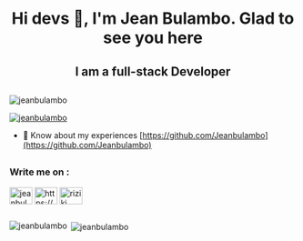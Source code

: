 <h1 align="center">Hi devs 👋, I'm Jean Bulambo. Glad to see you here</h1>

<h2 align="center"> I am a full-stack Developer</h2>

<h2></h2>

<p align="left"> <img src="https://komarev.com/ghpvc/?username=jeanbulambo&label=Profile%20views&color=0e75b6&style=flat" alt="jeanbulambo" /> </p>

<p align="left"> <a href="https://github.com/ryo-ma/github-profile-trophy"><img src="https://github-profile-trophy.vercel.app/?username=jeanbulambo" alt="jeanbulambo" /></a> </p>

- 📄 Know about my experiences [https://github.com/Jeanbulambo](https://github.com/Jeanbulambo)
<h2></h2>

<h3 align="left">Write me on :</h3>
<p align="left">
<a href="https://twitter.com/jeanbulambo4" target="blank"><img align="center" src="https://raw.githubusercontent.com/rahuldkjain/github-profile-readme-generator/master/src/images/icons/Social/twitter.svg" alt="jeanbulambo4" height="30" width="40" /></a>
<a href="https://linkedin.com/in/https://www.linkedin.com/in/jean-bulambo-20662a14a/" target="blank"><img align="center" src="https://raw.githubusercontent.com/rahuldkjain/github-profile-readme-generator/master/src/images/icons/Social/linked-in-alt.svg" alt="https://www.linkedin.com/in/jean-bulambo-20662a14a/" height="30" width="40" /></a>
<a href="https://fb.com/riziki bulambo" target="blank"><img align="center" src="https://raw.githubusercontent.com/rahuldkjain/github-profile-readme-generator/master/src/images/icons/Social/facebook.svg" alt="riziki bulambo" height="30" width="40" /></a>
</p>
<h2></h2>

<p><img align="left" src="https://github-readme-stats.vercel.app/api/top-langs?username=jeanbulambo&show_icons=true&locale=en&layout=compact" alt="jeanbulambo" /></p>

<p>&nbsp;<img align="center" src="https://github-readme-stats.vercel.app/api?username=jeanbulambo&show_icons=true&locale=en" alt="jeanbulambo" /></p>
